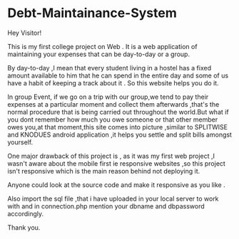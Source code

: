 # Debt-Maintainance-System

Hey Visitor!

This is my first college project on Web .
It is a web application of maintaining your expenses that can be day-to-day or a group.

By day-to-day ,I mean that every student living in a hostel has a fixed amount available to him that he can spend in the entire day and some of us have a habit of keeping a track about it . So this website helps you do it.

In group Event, if we go on a trip with our group,we tend to pay their expenses at a particular moment and collect them afterwards ,that's the normal procedure that is being carried out throughout the world.But what if you dont remember how much you owe someone or that other member owes you,at that moment,this site comes into picture ,similar to SPLITWISE and KNODUES android application ,it helps you settle and split bills amongst yourself.

One major drawback of this project is , as it was my first web project ,I wasn't aware about the mobile first ie responsive websites ,so this project isn't responsive which is the main reason behind not deploying it.

Anyone could look at the source code and make it responsive as you like .

Also import the sql file ,that i have uploaded in your local server to work with and in connection.php mention your dbname and dbpassword accordingly.

Thank you.
